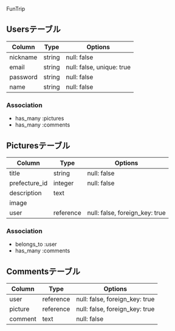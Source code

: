 FunTrip

## Usersテーブル

| Column   | Type   | Options                   |
| -------- | ------ | ------------------------- |
| nickname | string | null: false               |
| email    | string | null: false, unique: true |
| password | string | null: false               |
| name     | string | null: false               |

### Association
- has_many :pictures
- has_many :comments

## Picturesテーブル

| Column        | Type      | Options                        |
| ------------- | --------- | ------------------------------ |
| title         | string    | null: false                    |
| prefecture_id | integer   | null: false                    |
| description   | text      |                                |
| image         |           |                                |
| user          | reference | null: false, foreign_key: true |

### Association
- belongs_to :user
- has_many :comments

## Commentsテーブル

| Column  | Type      | Options                        |
| --------| --------- | ------------------------------ |
| user    | reference | null: false, foreign_key: true |
| picture | reference | null: false, foreign_key: true |
| comment | text      | null: false                    |